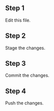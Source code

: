 
## Step 1
Edit this file.

## Step 2
Stage the changes.

## Step 3
Commit the changes.

## Step 4
Push the changes.